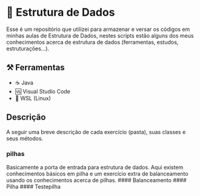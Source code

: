 # 🧱 Estrutura de Dados 

Esse é um repositório que utilizei para armazenar e versar os códigos em minhas aulas de Estrutura de Dados, nestes scripts estão alguns dos meus conhecimentos acerca de estrutura de dados (ferramentas, estudos, estruturações...). 

## ⚒️ Ferramentas
* ☕ Java
* 🆚 Visual Studio Code
* 🐧 WSL (Linux)


## Descrição
A seguir uma breve descrição de cada exercício (pasta), suas classes e seus métodos.
  ### pilhas
  Basicamente a porta de entrada para estrutura de dados. Aqui existem conhecimentos básicos em pilha e um exercício extra de balanceamento usando os conhecimentos acerca de pilhas.
    #### Balanceamento
    #### Pilha
    #### Testepilha

